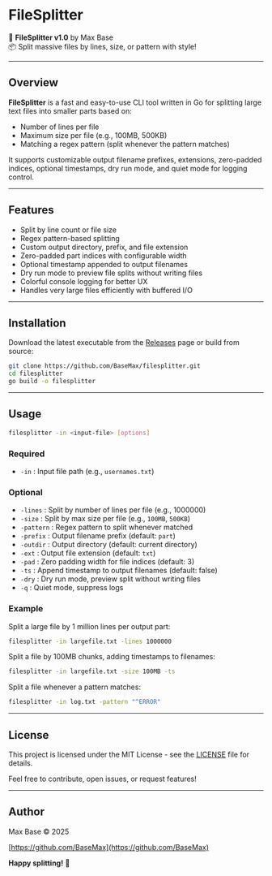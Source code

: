 # FileSplitter

📁 **FileSplitter v1.0** by Max Base  
📦 Split massive files by lines, size, or pattern with style!

---

## Overview

**FileSplitter** is a fast and easy-to-use CLI tool written in Go for splitting large text files into smaller parts based on:

- Number of lines per file
- Maximum size per file (e.g., 100MB, 500KB)
- Matching a regex pattern (split whenever the pattern matches)

It supports customizable output filename prefixes, extensions, zero-padded indices, optional timestamps, dry run mode, and quiet mode for logging control.

---

## Features

- Split by line count or file size
- Regex pattern-based splitting
- Custom output directory, prefix, and file extension
- Zero-padded part indices with configurable width
- Optional timestamp appended to output filenames
- Dry run mode to preview file splits without writing files
- Colorful console logging for better UX
- Handles very large files efficiently with buffered I/O

---

## Installation

Download the latest executable from the [Releases](https://github.com/BaseMax/filesplitter/releases) page or build from source:

```bash
git clone https://github.com/BaseMax/filesplitter.git
cd filesplitter
go build -o filesplitter
````

---

## Usage

```bash
filesplitter -in <input-file> [options]
```

### Required

* `-in` : Input file path (e.g., `usernames.txt`)

### Optional

* `-lines` : Split by number of lines per file (e.g., 1000000)
* `-size` : Split by max size per file (e.g., `100MB`, `500KB`)
* `-pattern` : Regex pattern to split whenever matched
* `-prefix` : Output filename prefix (default: `part`)
* `-outdir` : Output directory (default: current directory)
* `-ext` : Output file extension (default: `txt`)
* `-pad` : Zero padding width for file indices (default: 3)
* `-ts` : Append timestamp to output filenames (default: false)
* `-dry` : Dry run mode, preview split without writing files
* `-q` : Quiet mode, suppress logs

### Example

Split a large file by 1 million lines per output part:

```bash
filesplitter -in largefile.txt -lines 1000000
```

Split a file by 100MB chunks, adding timestamps to filenames:

```bash
filesplitter -in largefile.txt -size 100MB -ts
```

Split a file whenever a pattern matches:

```bash
filesplitter -in log.txt -pattern "^ERROR"
```

---

## License

This project is licensed under the MIT License - see the [LICENSE](LICENSE) file for details.

Feel free to contribute, open issues, or request features!

---

## Author

Max Base © 2025

[https://github.com/BaseMax](https://github.com/BaseMax)

**Happy splitting!** 🎉
